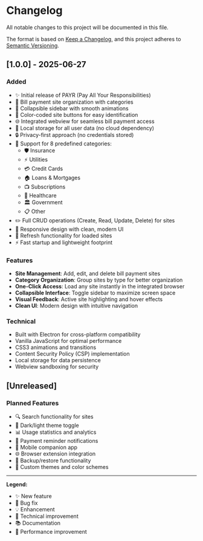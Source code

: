 # Changelog

All notable changes to this project will be documented in this file.

The format is based on [Keep a Changelog](https://keepachangelog.com/en/1.0.0/),
and this project adheres to [Semantic Versioning](https://semver.org/spec/v2.0.0.html).

## [1.0.0] - 2025-06-27

### Added
- ✨ Initial release of PAYR (Pay All Your Responsibilities)
- 🏦 Bill payment site organization with categories
- 📱 Collapsible sidebar with smooth animations
- 🎨 Color-coded site buttons for easy identification
- 🌐 Integrated webview for seamless bill payment access
- 💾 Local storage for all user data (no cloud dependency)
- 🔒 Privacy-first approach (no credentials stored)
- 📂 Support for 8 predefined categories:
  - 🛡️ Insurance
  - ⚡ Utilities
  - 💳 Credit Cards
  - 🏠 Loans & Mortgages
  - 📺 Subscriptions
  - 🏥 Healthcare
  - 🏛️ Government
  - 📋 Other
- ✏️ Full CRUD operations (Create, Read, Update, Delete) for sites
- 📱 Responsive design with clean, modern UI
- 🔄 Refresh functionality for loaded sites
- ⚡ Fast startup and lightweight footprint

### Features
- **Site Management**: Add, edit, and delete bill payment sites
- **Category Organization**: Group sites by type for better organization
- **One-Click Access**: Load any site instantly in the integrated browser
- **Collapsible Interface**: Toggle sidebar to maximize screen space
- **Visual Feedback**: Active site highlighting and hover effects
- **Clean UI**: Modern design with intuitive navigation

### Technical
- Built with Electron for cross-platform compatibility
- Vanilla JavaScript for optimal performance
- CSS3 animations and transitions
- Content Security Policy (CSP) implementation
- Local storage for data persistence
- Webview sandboxing for security

## [Unreleased]

### Planned Features
- 🔍 Search functionality for sites
- 🌙 Dark/light theme toggle
- 📊 Usage statistics and analytics
- 🔔 Payment reminder notifications
- 📱 Mobile companion app
- 🌐 Browser extension integration
- 💼 Backup/restore functionality
- 🎨 Custom themes and color schemes

---

**Legend:**
- ✨ New feature
- 🐛 Bug fix
- 💡 Enhancement
- 🔧 Technical improvement
- 📚 Documentation
- 🚀 Performance improvement
